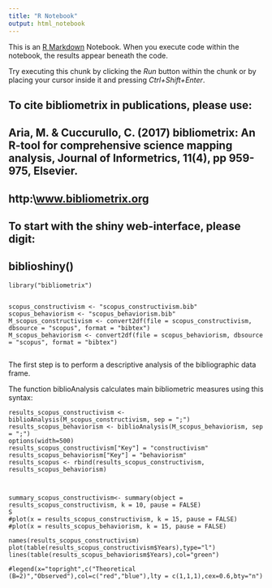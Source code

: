 ```yaml
---
title: "R Notebook"
output: html_notebook
---
```


This is an [R Markdown](http://rmarkdown.rstudio.com) Notebook. When you execute code within the notebook, the results appear beneath the code. 


Try executing this chunk by clicking the *Run* button within the chunk or by placing your cursor inside it and pressing *Ctrl+Shift+Enter*. 

## To cite bibliometrix in publications, please use:
## 
## Aria, M. & Cuccurullo, C. (2017) bibliometrix: An R-tool for comprehensive science mapping analysis, Journal of Informetrics, 11(4), pp 959-975, Elsevier.
##                         
## 
## http:\\www.bibliometrix.org
## 
##                         
## To start with the shiny web-interface, please digit:
## biblioshiny()


```{r}
library("bibliometrix")


```

```{r}
scopus_constructivism <- "scopus_constructivism.bib"
scopus_behaviorism <- "scopus_behaviorism.bib"
M_scopus_constructivism <- convert2df(file = scopus_constructivism, dbsource = "scopus", format = "bibtex")
M_scopus_behaviorism <- convert2df(file = scopus_behaviorism, dbsource = "scopus", format = "bibtex")


```

The first step is to perform a descriptive analysis of the bibliographic data frame.

The function biblioAnalysis calculates main bibliometric measures using this syntax:

```{r}
results_scopus_constructivism <- biblioAnalysis(M_scopus_constructivism, sep = ";")
results_scopus_behaviorism <- biblioAnalysis(M_scopus_behaviorism, sep = ";")
options(width=500)
results_scopus_constructivism["Key"] = "constructivism"
results_scopus_behaviorism["Key"] = "behaviorism"
results_scopus <- rbind(results_scopus_constructivism, results_scopus_behaviorism)



summary_scopus_constructivism<- summary(object = results_scopus_constructivism, k = 10, pause = FALSE)
S
#plot(x = results_scopus_constructivism, k = 15, pause = FALSE)
#plot(x = results_scopus_behaviorism, k = 15, pause = FALSE)

names(results_scopus_constructivism)
plot(table(results_scopus_constructivism$Years),type="l")
lines(table(results_scopus_behaviorism$Years),col="green")

#legend(x="topright",c("Theoretical (B=2)","Observed"),col=c("red","blue"),lty = c(1,1,1),cex=0.6,bty="n")
```

